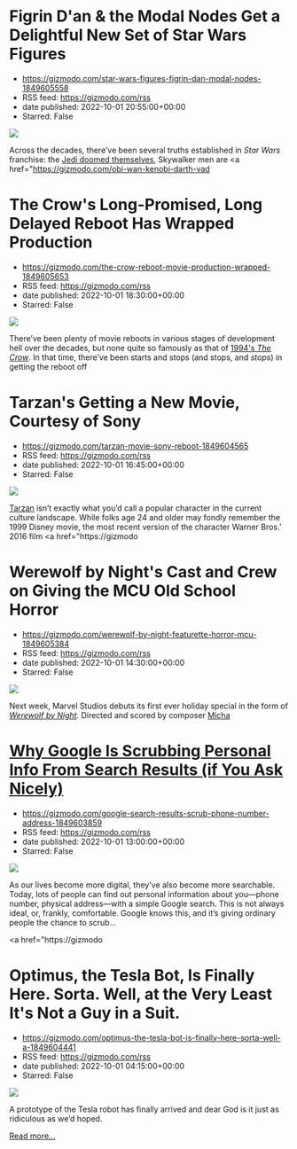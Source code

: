 # Figrin D'an & the Modal Nodes Get a Delightful New Set of Star Wars Figures
 - https://gizmodo.com/star-wars-figures-figrin-dan-modal-nodes-1849605558
 - RSS feed: https://gizmodo.com/rss
 - date published: 2022-10-01 20:55:00+00:00
 - Starred: False

<img src="https://i.kinja-img.com/gawker-media/image/upload/s--rSuyUJdz--/c_fit,fl_progressive,q_80,w_636/ad95fb50e67f366e1136a580030b8099.jpg" /><p>Across the decades, there’ve been several truths established in <em>Star Wars </em>franchise: the <a href="https://gizmodo.com/seems-like-star-wars-the-clone-wars-will-cross-into-re-1841797698?_ga=2.39964706.183383450.1583432632-1751557175.1567029747">Jedi doomed themselves</a>, Skywalker men are <a href="https://gizmodo.com/obi-wan-kenobi-darth-vad

# The Crow's Long-Promised, Long Delayed Reboot Has Wrapped Production
 - https://gizmodo.com/the-crow-reboot-movie-production-wrapped-1849605653
 - RSS feed: https://gizmodo.com/rss
 - date published: 2022-10-01 18:30:00+00:00
 - Starred: False

<img src="https://i.kinja-img.com/gawker-media/image/upload/s--f8v6jizc--/c_fit,fl_progressive,q_80,w_636/360f7eaeba60fd478d19a17d45f27116.png" /><p>There’ve been plenty of movie reboots in various stages of development hell over the decades, but none quite so famously as that of <a href="https://gizmodo.com/heres-an-idea-lets-never-ever-remake-the-crow-1820495238">1994's <em>The Crow</em></a>. In that time, there’ve been starts and stops (and stops, and <em>stops</em>) in getting the reboot off

# Tarzan's Getting a New Movie, Courtesy of Sony
 - https://gizmodo.com/tarzan-movie-sony-reboot-1849604565
 - RSS feed: https://gizmodo.com/rss
 - date published: 2022-10-01 16:45:00+00:00
 - Starred: False

<img src="https://i.kinja-img.com/gawker-media/image/upload/s--yyvjJeuQ--/c_fit,fl_progressive,q_80,w_636/daffdebc6818d30616a90fe61b528f45.jpg" /><p><a href="https://gizmodo.com/movies-music-and-books-that-enter-the-public-domain-t-1840756414">Tarzan</a> isn’t exactly what you’d call a popular character in the current culture landscape. While folks age 24 and older may fondly remember the 1999 Disney movie, the most recent version of the character Warner Bros.’ 2016 film <a href="https://gizmodo

# Werewolf by Night's Cast and Crew on Giving the MCU Old School Horror
 - https://gizmodo.com/werewolf-by-night-featurette-horror-mcu-1849605384
 - RSS feed: https://gizmodo.com/rss
 - date published: 2022-10-01 14:30:00+00:00
 - Starred: False

<img src="https://i.kinja-img.com/gawker-media/image/upload/s--7XCMUuZn--/c_fit,fl_progressive,q_80,w_636/f03304c6844025e1c065f61e9075df24.jpg" /><p>Next week, Marvel Studios debuts its first ever holiday special in the form of <a href="https://gizmodo.com/werewolf-by-night-review-marvel-disney-plus-horror-stre-1849579625"><em>Werewolf by Night</em></a><em>. </em>Directed and scored by composer <a href="https://gizmodo.com/composer-michael-giacchino-direct-marvel-halloween-spec-1848645980">Micha

# Why Google Is Scrubbing Personal Info From Search Results (if You Ask Nicely)
 - https://gizmodo.com/google-search-results-scrub-phone-number-address-1849603859
 - RSS feed: https://gizmodo.com/rss
 - date published: 2022-10-01 13:00:00+00:00
 - Starred: False

<img src="https://i.kinja-img.com/gawker-media/image/upload/s--T0c9PP7q--/c_fit,fl_progressive,q_80,w_636/20fd292d79303d523065b20b8bb50212.jpg" /><p>As our lives become more digital, they’ve also become more searchable. Today, lots of people can find out personal information about you—phone number, physical address—with a simple Google search. This is not always ideal, or, frankly, comfortable. Google knows this, and it’s giving ordinary people the chance to scrub…</p><p><a href="https://gizmodo

# Optimus, the Tesla Bot, Is Finally Here. Sorta. Well, at the Very Least It's Not a Guy in a Suit.
 - https://gizmodo.com/optimus-the-tesla-bot-is-finally-here-sorta-well-a-1849604441
 - RSS feed: https://gizmodo.com/rss
 - date published: 2022-10-01 04:15:00+00:00
 - Starred: False

<img src="https://i.kinja-img.com/gawker-media/image/upload/s--laWbRAIp--/c_fit,fl_progressive,q_80,w_636/3144cd34afe0e490e033674f442ba60a.png" /><p>A prototype of the Tesla robot has finally arrived and dear God is it just as ridiculous as we’d hoped.</p><p><a href="https://gizmodo.com/optimus-the-tesla-bot-is-finally-here-sorta-well-a-1849604441">Read more...</a></p>
